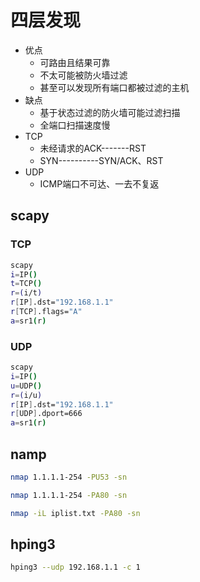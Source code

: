 # 四层发现

- 优点
  - 可路由且结果可靠
  - 不太可能被防火墙过滤
  - 甚至可以发现所有端口都被过滤的主机
- 缺点
  - 基于状态过滤的防火墙可能过滤扫描
  - 全端口扫描速度慢
- TCP
  - 未经请求的ACK-------RST
  - SYN----------SYN/ACK、RST
- UDP
  - ICMP端口不可达、一去不复返

## scapy

### TCP

```bash
scapy
i=IP()
t=TCP()
r=(i/t)
r[IP].dst="192.168.1.1"
r[TCP].flags="A"
a=sr1(r)
```

### UDP

```bash
scapy
i=IP()
u=UDP()
r=(i/u)
r[IP].dst="192.168.1.1"
r[UDP].dport=666
a=sr1(r)
```

## namp

```bash
nmap 1.1.1.1-254 -PU53 -sn

nmap 1.1.1.1-254 -PA80 -sn

nmap -iL iplist.txt -PA80 -sn
```

## hping3

```bash
hping3 --udp 192.168.1.1 -c 1
```

